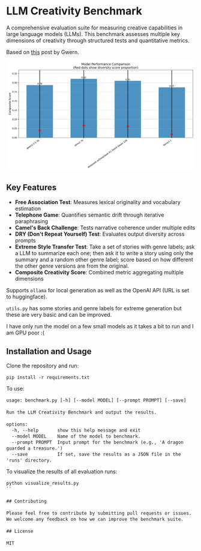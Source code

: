 # LLM Creativity Benchmark
A comprehensive evaluation suite for measuring creative capabilities in large language models (LLMs). This benchmark assesses multiple key dimensions of creativity through structured tests and quantitative metrics.

Based on [this](https://gwern.net/creative-benchmark) post by Gwern.

![results](model_comparison.png)

## Key Features
- **Free Association Test**: Measures lexical originality and vocabulary estimation
- **Telephone Game**: Quantifies semantic drift through iterative paraphrasing
- **Camel's Back Challenge**: Tests narrative coherence under multiple edits
- **DRY (Don't Repeat Yourself) Test**: Evaluates output diversity across prompts
- **Extreme Style Transfer Test**: Take a set of stories with genre labels; ask a LLM to summarize each one; then ask it to write a story using only the summary and a random other genre label; score based on how different the other genre versions are from the original. 
- **Composite Creativity Score**: Combined metric aggregating multiple dimensions

Supports `ollama` for local generation as well as the OpenAI API (URL is set to huggingface).

`utils.py` has some stories and genre labels for extreme generation but these are very basic and can be improved.

I have only run the model on a few small models as it takes a bit to run and I am GPU poor :(

## Installation and Usage

Clone the repository and run:

```
pip install -r requirements.txt
```

To use:

```
usage: benchmark.py [-h] [--model MODEL] [--prompt PROMPT] [--save]

Run the LLM Creativity Benchmark and output the results.

options:
  -h, --help       show this help message and exit
  --model MODEL    Name of the model to benchmark.
  --prompt PROMPT  Input prompt for the benchmark (e.g., 'A dragon guarded a treasure.')
  --save           If set, save the results as a JSON file in the 'runs' directory.
```

To visualize the results of all evaluation runs:

```
python visualize_results.py
``

## Contributing

Please feel free to contribute by submitting pull requests or issues. We welcome any feedback on how we can improve the benchmark suite.

## License

MIT